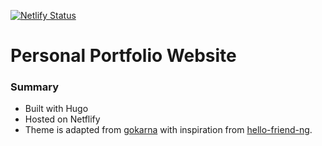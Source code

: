[![Netlify Status](https://api.netlify.com/api/v1/badges/cdea1f0c-f8c8-4a7b-b577-ae20339b7cfe/deploy-status)](https://app.netlify.com/sites/nifty-brattain-1cefff/deploys)

# Personal Portfolio Website

### Summary
- Built with Hugo 
- Hosted on Netflify
- Theme is adapted from [gokarna](https://github.com/526avijitgupta/gokarna) with inspiration from [hello-friend-ng](https://github.com/rhazdon/hugo-theme-hello-friend-ng).
